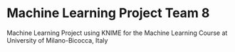 # Machine Learning Project Team 8
Machine Learning Project using KNIME for the Machine Learning Course at University of Milano-Bicocca, Italy
